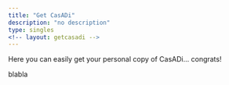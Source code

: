 ```yaml
---
title: "Get CasADi"
description: "no description"
type: singles
<!-- layout: getcasadi -->
---
```


Here you can easily get your personal copy of CasADi... congrats!

blabla
